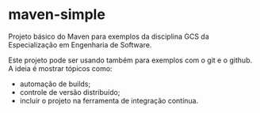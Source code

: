 maven-simple
============

Projeto básico do Maven para exemplos da disciplina GCS da Especialização em Engenharia de Software. 

Este projeto pode ser usando também para exemplos com o git e o github. A ideia é mostrar tópicos como:
*	automação de builds;
*	controle de versão distribuído;
*	incluir o projeto na ferramenta de integração contínua.
